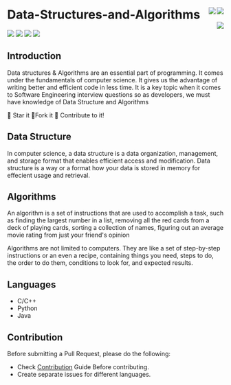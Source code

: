 # Data-Structures-and-Algorithms <img align = "right" src ="https://img.shields.io/github/watchers/div-bargali/Data-Structures-and-Algorithms?style=social"> <img align = "right" src ="https://img.shields.io/github/stars/div-bargali/Data-Structures-and-Algorithms?style=social">    <img align = "right" src ="https://img.shields.io/github/forks/div-bargali/Data-Structures-and-Algorithms?style=social">

<img src="https://img.shields.io/github/contributors/div-bargali/Data-Structures-and-Algorithms">  <img src="https://img.shields.io/tokei/lines/github/div-bargali/Data-Structures-and-Algorithms">           <img src="https://img.shields.io/github/last-commit/div-bargali/Data-Structures-and-Algorithms">   <img src="https://img.shields.io/github/languages/count/Vishruth-S/CompetitiveCode">
<br>
## Introduction

Data structures & Algorithms are an essential part of programming. It comes under the fundamentals of computer science. It gives us the advantage of writing better and efficient code in less time. It is a key topic when it comes to Software Engineering interview questions so as developers, we must have knowledge of Data Structure and Algorithms

:star2: Star it 
:fork_and_knife:Fork it
:handshake: Contribute to it!


## Data Structure

In computer science, a data structure is a data organization, management, and storage format that enables efficient access and modification.
Data structure is a way or a format how your data is stored in memory for effecient usage and retrieval.

## Algorithms

An algorithm is a set of instructions that are used to accomplish a task, such as finding the largest number in a list, removing all the red cards from a deck of playing cards, sorting a collection of names, figuring out an average movie rating from just your friend's opinion

Algorithms are not limited to computers. They are like a set of step-by-step instructions or an even a recipe, containing things you need, steps to do, the order to do them, conditions to look for, and expected results.

## Languages 
- C/C++
- Python
- Java

## Contribution

Before submitting a Pull Request, please do the following:

- Check [Contribution](./CONTRIBUTING.md) Guide Before contributing.
- Create separate issues for different languages.


